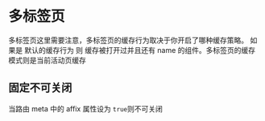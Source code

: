# 多标签页

多标签页这里需要注意，多标签页的缓存行为取决于你开启了哪种缓存策略。
如果是 默认的缓存行为 则 缓存被打开过并且还有 name 的组件。多标签页的缓存模式则是当前活动页缓存


## 固定不可关闭


当路由 meta 中的 affix 属性设为 `true`则不可关闭